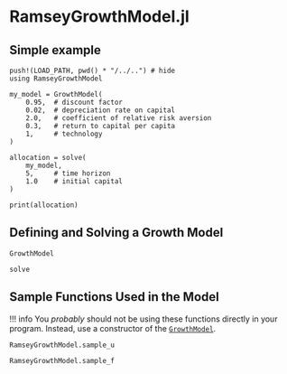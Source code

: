 # RamseyGrowthModel.jl

## Simple example

```@example
push!(LOAD_PATH, pwd() * "/../..") # hide
using RamseyGrowthModel

my_model = GrowthModel(
    0.95,  # discount factor
    0.02,  # depreciation rate on capital
    2.0,   # coefficient of relative risk aversion
    0.3,   # return to capital per capita
    1,     # technology
)

allocation = solve(
    my_model,
    5,     # time horizon
    1.0    # initial capital
)

print(allocation)
```

## Defining and Solving a Growth Model

```@docs
GrowthModel
```

```@docs
solve
```

## Sample Functions Used in the Model

!!! info
    You *probably* should not be using these functions directly in your program. Instead, use a constructor of the [`GrowthModel`](@ref).

```@docs
RamseyGrowthModel.sample_u
```

```@docs
RamseyGrowthModel.sample_f
```
